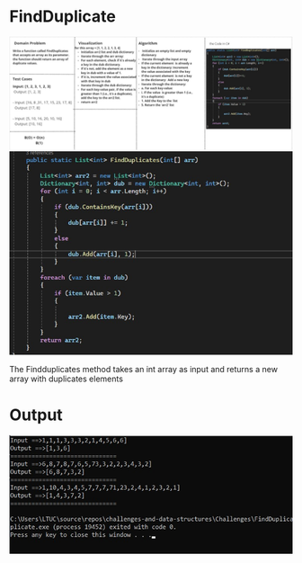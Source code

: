 # FindDuplicate


![FindDuplicate](./FindDuplicate.jpg)
![FindDuplicate](./Find-Duplicate.jpg)

The Findduplicates method takes an int array as input and returns a new array with duplicates elements

# Output 

![output](./output.jpg)
